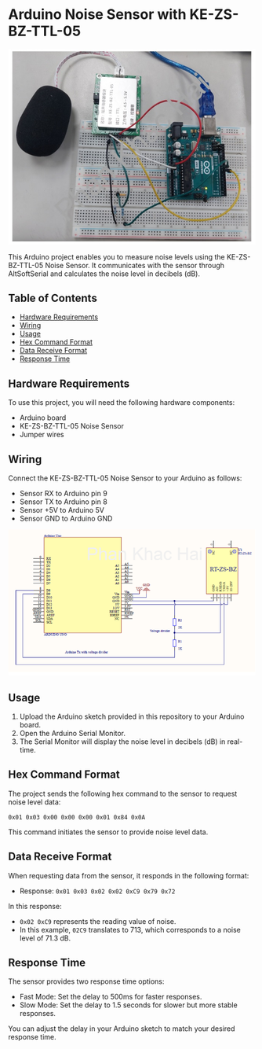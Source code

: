 
# Arduino Noise Sensor with KE-ZS-BZ-TTL-05

![Arduino Noise Sensor](sensor.jpg)

This Arduino project enables you to measure noise levels using the KE-ZS-BZ-TTL-05 Noise Sensor. It communicates with the sensor through AltSoftSerial and calculates the noise level in decibels (dB).

## Table of Contents

- [Hardware Requirements](#hardware-requirements)
- [Wiring](#wiring)
- [Usage](#usage)
- [Hex Command Format](#hex-command-format)
- [Data Receive Format](#data-receive-format)
- [Response Time](#response-time)

## Hardware Requirements

To use this project, you will need the following hardware components:

- Arduino board
- KE-ZS-BZ-TTL-05 Noise Sensor
- Jumper wires

## Wiring

Connect the KE-ZS-BZ-TTL-05 Noise Sensor to your Arduino as follows:

- Sensor RX to Arduino pin 9
- Sensor TX to Arduino pin 8
- Sensor +5V to Arduino 5V
- Sensor GND to Arduino GND

![Wiring Diagram](wiring.png)

## Usage

1. Upload the Arduino sketch provided in this repository to your Arduino board.
2. Open the Arduino Serial Monitor.
3. The Serial Monitor will display the noise level in decibels (dB) in real-time.

## Hex Command Format

The project sends the following hex command to the sensor to request noise level data:

```hex
0x01 0x03 0x00 0x00 0x00 0x01 0x84 0x0A
```

This command initiates the sensor to provide noise level data.

## Data Receive Format

When requesting data from the sensor, it responds in the following format:

- Response: `0x01 0x03 0x02 0x02 0xC9 0x79 0x72`

In this response:

- `0x02 0xC9` represents the reading value of noise.
- In this example, `02C9` translates to 713, which corresponds to a noise level of 71.3 dB.

## Response Time

The sensor provides two response time options:

- Fast Mode: Set the delay to 500ms for faster responses.
- Slow Mode: Set the delay to 1.5 seconds for slower but more stable responses.

You can adjust the delay in your Arduino sketch to match your desired response time.
